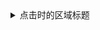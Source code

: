 <details>
  <summary>点击时的区域标题</summary>
<pre>
<a href="https://brayn.top" target="_blank">欢迎来到Brayn的博客 </a>
</code>
</details>
